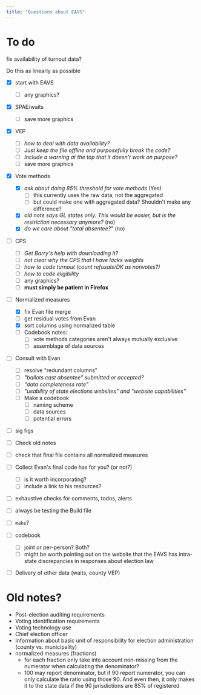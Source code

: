 ```yaml
---
title: "Questions about EAVS"
---
```



# To do

fix availability of turnout data?

Do this as linearly as possible

- [x] start with EAVS
  + [ ] any graphics?
- [x] SPAE/waits
  + [ ] save more graphics
- [x] VEP
  + [ ] *how to deal with data availability?* 
  + [ ] *Just keep the file offline and purposefully break the code?*
  + [ ] *Include a warning at the top that it doesn't work on purpose?*
  + [ ] save more graphics
- [x] Vote methods
  - [x] *ask about doing 85% threshold for vote methods* (Yes)
    + [ ] this currently uses the raw data, not the aggregated
    + [ ] but could make one with aggregated data? Shouldn't make any difference?
  - [x] *old note says GL states only. This would be easier, but is the restriction necessary anymore?* (no)
  - [x] *do we care about "total absentee?"* (no)
- [ ] CPS
  - [ ] *Get Barry's help with downloading it?*
  - [ ] *not clear why the CPS that I have lacks weights*
  - [ ] *how to code turnout (count refusals/DK as nonvotes?)*
  - [ ] *how to code eligibility*
  - [ ] any graphics?
  - [ ] **must simply be patient in Firefox**
- [ ] Normalized measures
  + [x] fix Evan file merge
  + [ ] get residual votes from Evan
  + [x] sort columns using normalized table
  + [ ] Codebook notes:
    * [ ] vote methods categories aren't always mutually exclusive
    * [ ] assemblage of data sources
- [ ] Consult with Evan
  + [ ] resolve "redundant columns"
  + [ ] *"ballots cast absentee" submitted or accepted?*
  + [ ] *"data completeness rate"*
  + [ ] *"usability of state elections websites" and "website capabilities"*
  + [ ] Make a codebook 
      * [ ] naming scheme
      * [ ] data sources
      * [ ] potential errors
- [ ] sig figs
- [ ] Check old notes
- [ ] check that final file contains all normalized measures
- [ ] Collect Evan's final code has for you? (or not?)
  + [ ] is it worth incorporating?
  + [ ] include a link to his resources?
- [ ] exhaustive checks for comments, todos, alerts
- [ ] always be testing the Build file
- [ ] `make`?
- [ ] codebook
  + [ ] joint or per-person? Both?
  + [ ] might be worth pointing out on the website that the EAVS has intra-state discrepancies in responses about election law
- [ ] Delivery of other data (waits, county VEP)



# Old notes?

- Post-election auditing requirements
- Voting identification requirements
- Voting technology use
- Chief election officer
- Information about basic unit of responsibility for election administration (county vs. municipality)
- normalized measures (fractions)
  + for each fraction only take into account non-missing from the numerator when calculating the denominator?
  + 100 may report denominator, but if 90 report numerator, you can only calculate the ratio using those 90. And even then, it only makes it to the state data if the 90 jurisdictions are 85% of registered





